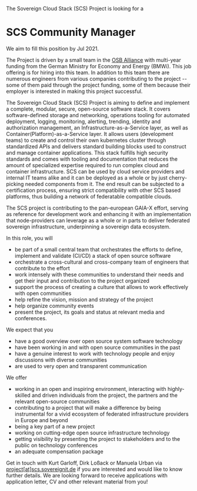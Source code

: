 The Sovereign Cloud Stack (SCS) Project is looking for a
# SCS Community Manager

We aim to fill this position by Jul 2021.

The Project is driven by a small team in the
[OSB Alliance](https://osb-alliance.com) with
multi-year funding from the German Ministry for Economy and Energy (BMWi).
This job offering is for hiring into this team. In addition to this
team there are numerous engineers from various companies contributing
to the project -- some of them paid through the project funding,
some of them because their employer is interested in making this
project successful.

The Sovereign Cloud Stack (SCS) Project is aiming to define and
implement a complete, modular, secure, open-source software stack. It
covers software-defined storage and networking, operations tooling for
automated deployment, logging, monitoring, alerting, trending,
identity and authorization management, an Infrastructure-as-a-Service
layer, as well as Container(Platform)-as-a-Service layer. It allows
users (development teams) to create and control their own kubernetes
cluster through standardized APIs and delivers standard building
blocks used to construct and manage container applications. This
stack fulfills high security standards and comes with tooling and
documentation that reduces the amount of specialized expertise
required to run complex cloud and container infrastructure. SCS can
be used by cloud service providers and internal IT teams alike and it
can be deployed as a whole or by just cherry-picking needed
components from it. The end result can be subjected to a
certification process, ensuring strict compatibility with other SCS
based platforms, thus building a network of federatable compatible
clouds.

The SCS project is contributing to the pan-european GAIA-X effort,
serving as reference for development work and enhancing
it with an implementation that node-providers can leverage as a whole
or in parts to deliver federated sovereign infrastructure, underpinning
a sovereign data ecosystem.

In this role, you will

* be part of a small central team that orchestrates the efforts to define, 
	implement and validate (CI/CD) a stack of open source software
* orchestrate a cross-cultural and cross-company team of engineers that
	contribute to the effort
* work intensely with these communities to understand their needs
	and get their input and contribution to the project organized
* support the process of creating a culture that allows to work
	effectively with open communities
* help refine the vision, mission and strategy of the project
* help organize community events
* present the project, its goals and status at relevant media and
	conferences.

 We expect that you

* have a good overview over open source system software technology
* have been working in and with open source communities in the past
* have a genuine interest to work with technology people and enjoy
	 discussions with diverse communities
* are used to very open and transparent communication

We offer
* working in an open and inspiring environment, interacting with highly-skilled and 
	driven individuals from the project, the partners and the relevant open-source communities
* contributing to a project that will make a difference by being instrumental for
	a vivid ecosystem of federated infrastructure providers in Europe and beyond
* being a key part of a new project
* working on cutting-edge open source infrastructure technology
* getting visibility by presenting the project to stakeholders and to the public 
	on technology conferences
* an adequate compensation package

Get in touch with Kurt Garloff, Dirk Loßack or Manuela Urban via
[project[at]scs.sovereignit.de](mailto:project@scs.sovereignit.de)
if you are interested and would like to know further details. We are
looking forward to receive applications with application letter, CV and
other relevant material from you!
